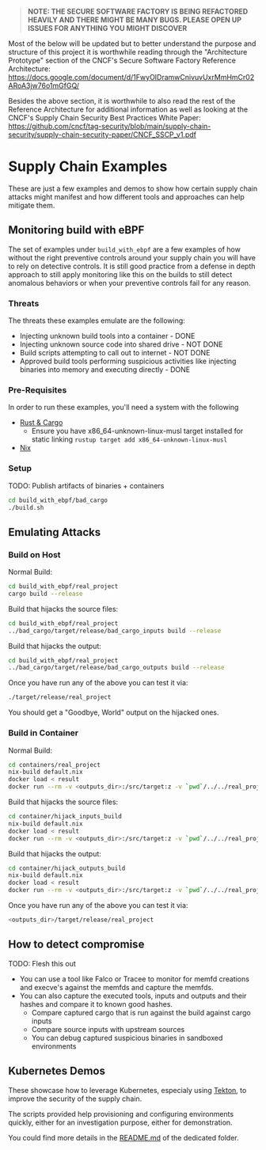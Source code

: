>**NOTE: THE SECURE SOFTWARE FACTORY IS BEING REFACTORED HEAVILY AND THERE MIGHT BE MANY BUGS. PLEASE OPEN UP ISSUES FOR ANYTHING YOU MIGHT DISCOVER**

Most of the below will be updated but to better understand the purpose and structure of this project it is worthwhile reading through the "Architecture Prototype" section of the CNCF's Secure Software Factory Reference Architecture: https://docs.google.com/document/d/1FwyOIDramwCnivuvUxrMmHmCr02ARoA3jw76o1mGfGQ/

Besides the above section, it is worthwhile to also read the rest of the Reference Architecture for additional information as well as looking at the CNCF's Supply Chain Security Best Practices White Paper: https://github.com/cncf/tag-security/blob/main/supply-chain-security/supply-chain-security-paper/CNCF_SSCP_v1.pdf

# Supply Chain Examples

These are just a few examples and demos to show how certain supply chain attacks might manifest and how different tools and approaches can help mitigate them.

## Monitoring build with eBPF

The set of examples under `build_with_ebpf` are a few examples of how without the right preventive controls around your supply chain you will have to rely on detective controls. It is still good practice from a defense in depth approach to still apply monitoring like this on the builds to still detect anomalous behaviors or when your preventive controls fail for any reason.

### Threats

The threats these examples emulate are the following:

* Injecting unknown build tools into a container - DONE
* Injecting unknown source code into shared drive - NOT DONE
* Build scripts attempting to call out to internet - NOT DONE
* Approved build tools performing suspicious activities like injecting binaries into memory and executing directly - DONE

### Pre-Requisites

In order to run these examples, you'll need a system with the following

* [Rust & Cargo](https://doc.rust-lang.org/cargo/getting-started/installation.html)
  * Ensure you have x86_64-unknown-linux-musl target installed for static linking
    `rustup target add x86_64-unknown-linux-musl`
* [Nix](https://nixos.org/guides/install-nix.html)

### Setup

TODO: Publish artifacts of binaries + containers

```bash
cd build_with_ebpf/bad_cargo
./build.sh
```

## Emulating Attacks

### Build on Host

Normal Build:

```bash
cd build_with_ebpf/real_project
cargo build --release
```

Build that hijacks the source files:

```bash
cd build_with_ebpf/real_project
../bad_cargo/target/release/bad_cargo_inputs build --release
```

Build that hijacks the output:

```bash
cd build_with_ebpf/real_project
../bad_cargo/target/release/bad_cargo_outputs build --release
```

Once you have run any of the above you can test it via:

```bash
./target/release/real_project
```

You should get a "Goodbye, World" output on the hijacked ones.

### Build in Container


Normal Build:

```bash
cd containers/real_project
nix-build default.nix
docker load < result
docker run --rm -v <outputs_dir>:/src/target:z -v `pwd`/../../real_project:/src:z real_project:<hash>
```

Build that hijacks the source files:

```bash
cd container/hijack_inputs_build
nix-build default.nix
docker load < result
docker run --rm -v <outputs_dir>:/src/target:z -v `pwd`/../../real_project:/src:z real_project:<hash>
```

Build that hijacks the output:

```bash
cd container/hijack_outputs_build
nix-build default.nix
docker load < result
docker run --rm -v <outputs_dir>:/src/target:z -v `pwd`/../../real_project:/src:z real_project:<hash>
```

Once you have run any of the above you can test it via:

```bash
<outputs_dir>/target/release/real_project
```

## How to detect compromise

TODO: Flesh this out

* You can use a tool like Falco or Tracee to monitor for memfd creations and execve's against the memfds and capture the memfds.
* You can also capture the executed tools, inputs and outputs and their hashes and compare it to known good hashes.
    * Compare captured cargo that is run against the build against cargo inputs
    * Compare source inputs with upstream sources
    * You can debug captured suspicious binaries in sandboxed environments

## Kubernetes Demos

These showcase how to leverage Kubernetes, especialy using [Tekton], to improve
the security of the supply chain.

The scripts provided help provisioning and configuring environments quickly,
either for an investigation purpose, either for demonstration.

You could find more details in the [README.md](kubernetes/README.md) of the
dedicated folder.



[Tekton]: https://tekton.dev/
